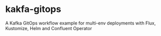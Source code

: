 # kakfa-gitops
A Kafka GitOps workflow example for multi-env deployments with Flux, Kustomize, Helm and Confluent Operator
